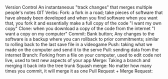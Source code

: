Version Control 
An instantaneous "track changes" that merges multiple people's notes
GIT Verbs: 
Fork: a fork in a road; take pieces of software that have already been developed and when you find software when you want that, you fork it and essentially make a full copy of the code "I want my own copy" 
Clone: when you download a copy of the code from the internet "I want a copy on my computer" 
Commit: Bank button; Any changes to the software is a backup where you can rollback to prior commitments; similar to rolling back to the last save file in a videogame
Push: taking what we made on the computer and send it to the serve
Pull: sending data from the internet 
Branch: Forking from a file on your computer, used to edit code not live, used to test new aspects of your app 
Merge: Taking a branch and merging it back into the tree trunk
Squash merge: No matter how many times you commit, it will merge it as one 
Pull Request + Merge Request: 